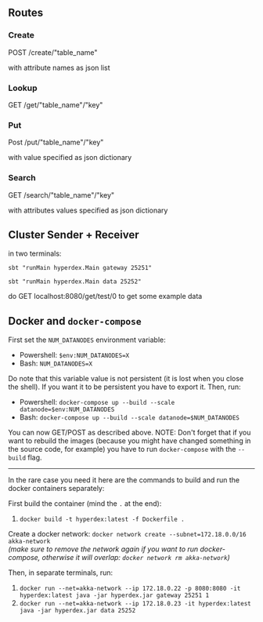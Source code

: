 ## Routes
### Create

POST /create/"table_name"

with attribute names as json list

### Lookup

GET /get/"table_name"/"key"

### Put

Post /put/"table_name"/"key"

with value specified as json dictionary

### Search

GET /search/"table_name"/"key"

with attributes values specified as json dictionary

## Cluster Sender + Receiver
in two terminals:

`sbt "runMain hyperdex.Main gateway 25251"`

`sbt "runMain hyperdex.Main data 25252"`

do GET localhost:8080/get/test/0 to get some example data


## Docker and `docker-compose`
First set the `NUM_DATANODES` environment variable:
- Powershell: `$env:NUM_DATANODES=X` 
- Bash: `NUM_DATANODES=X`
 
 Do note that this variable value is not persistent (it is lost when you close the shell). If you want it to be persistent you have to export it.
Then, run: 
- Powershell: `docker-compose up --build --scale datanode=$env:NUM_DATANODES`
- Bash: `docker-compose up --build --scale datanode=$NUM_DATANODES`

You can now GET/POST as described above.
NOTE: Don't forget that if you want to rebuild the images (because you might have changed something in the source code,
for example) you have to run `docker-compose` with the `--build` flag.

---
In the rare case you need it here are the commands to build and run the docker containers separately:

First build the container (mind the `.` at the end):
1. `docker build -t hyperdex:latest -f Dockerfile .`

Create a docker network: `docker network create --subnet=172.18.0.0/16 akka-network` \
_(make sure to remove the network again if you want to run docker-compose, otherwise it will overlap: `docker network rm akka-network`)_

Then, in separate terminals, run:
1. `docker run --net=akka-network --ip 172.18.0.22 -p 8080:8080 -it hyperdex:latest java -jar hyperdex.jar gateway 25251 1`
2. `docker run --net=akka-network --ip 172.18.0.23 -it hyperdex:latest java -jar hyperdex.jar data 25252`


